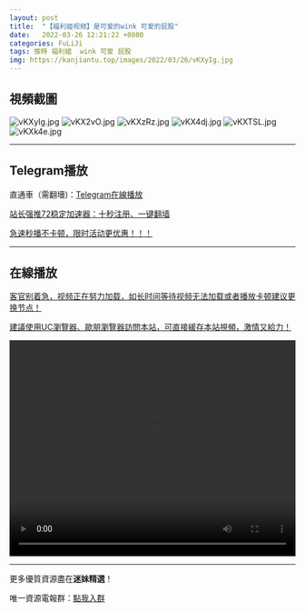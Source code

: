 ```yaml
---
layout: post
title:  "【福利姬视频】是可爱的wink 可爱的屁股"
date:   2022-03-26 12:21:22 +0800
categories: FuLiJi
tags: 推特 福利姬  wink 可爱 屁股
img: https://kanjiantu.top/images/2022/03/26/vKXyIg.jpg
---
```



## 視頻截圖

![vKXyIg.jpg](https://kanjiantu.top/images/2022/03/26/vKXyIg.jpg)
![vKX2vO.jpg](https://kanjiantu.top/images/2022/03/26/vKX2vO.jpg)
![vKXzRz.jpg](https://kanjiantu.top/images/2022/03/26/vKXzRz.jpg)
![vKX4dj.jpg](https://kanjiantu.top/images/2022/03/26/vKX4dj.jpg)
![vKXTSL.jpg](https://kanjiantu.top/images/2022/03/26/vKXTSL.jpg)
![vKXk4e.jpg](https://kanjiantu.top/images/2022/03/26/vKXk4e.jpg)

* * *
## Telegram播放

直通車（需翻墻)：[Telegram在線播放](https://t.me/mimeijingxuan/355)

<u>站长强推72稳定加速器：[十秒注册、一键翻墙](https://www.mimei.blog/skip/vpn.html) </u>


<u>急速秒播不卡顿，限时活动更优惠！！！</u>
* * *
## 在線播放
<u>客官别着急，视频正在努力加载，如长时间等待视频无法加载或者播放卡顿建议更换节点！</u>

<u>建議使用UC瀏覽器、歐朋瀏覽器訪問本站，可直接緩存本站視頻，激情又給力！</u>
<center><video src="https://cdn.publer.io/uploads/videos/623eef62db279760bbfbe708/3932b491a19364d9d28d74f0714c0677.mp4" width="100%" height="380px" controls="controls"></video></center>


* * *
更多優質資源盡在**迷妹精選**！

唯一資源電報群：[點我入群](https://t.me/mimeijingxuan)


